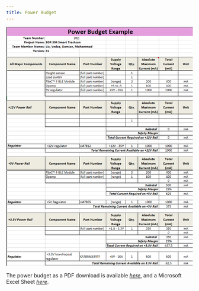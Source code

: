 ```yaml
---
title: Power Budget
---
```

  ![](powerbudget1.PNG)

The power budget as a PDF download is available [*here*](PowerBudgetExample.pdf), and a Microsoft Excel Sheet [*here*](PowerBudgetExample.xlsx).
